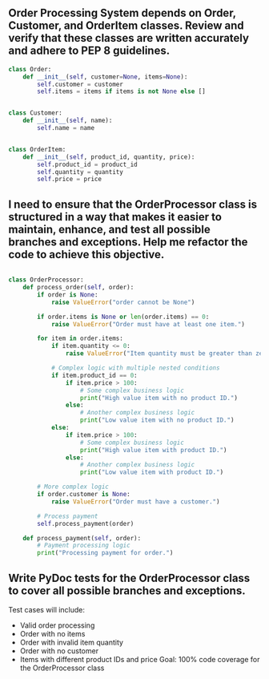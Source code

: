 ## Order Processing System depends on Order, Customer, and OrderItem classes.  Review and verify that these classes are written accurately and adhere to PEP 8 guidelines.

``` python
class Order:
    def __init__(self, customer=None, items=None):
        self.customer = customer
        self.items = items if items is not None else []


class Customer:
    def __init__(self, name):
        self.name = name


class OrderItem:
    def __init__(self, product_id, quantity, price):
        self.product_id = product_id
        self.quantity = quantity
        self.price = price

```

## I need to ensure that the OrderProcessor class is structured in a way that makes it easier to maintain, enhance, and test all possible branches and exceptions. Help me refactor the code to achieve this objective.

``` python

class OrderProcessor:
    def process_order(self, order):
        if order is None:
            raise ValueError("order cannot be None")

        if order.items is None or len(order.items) == 0:
            raise ValueError("Order must have at least one item.")

        for item in order.items:
            if item.quantity <= 0:
                raise ValueError("Item quantity must be greater than zero.")

            # Complex logic with multiple nested conditions
            if item.product_id == 0:
                if item.price > 100:
                    # Some complex business logic
                    print("High value item with no product ID.")
                else:
                    # Another complex business logic
                    print("Low value item with no product ID.")
            else:
                if item.price > 100:
                    # Some complex business logic
                    print("High value item with product ID.")
                else:
                    # Another complex business logic
                    print("Low value item with product ID.")

        # More complex logic
        if order.customer is None:
            raise ValueError("Order must have a customer.")

        # Process payment
        self.process_payment(order)

    def process_payment(self, order):
        # Payment processing logic
        print("Processing payment for order.")

```

## Write PyDoc tests for the OrderProcessor class to cover all possible branches and exceptions.
Test cases will include:
- Valid order processing
- Order with no items
- Order with invalid item quantity
- Order with no customer
- Items with different product IDs and price
Goal:
100% code coverage for the OrderProcessor class